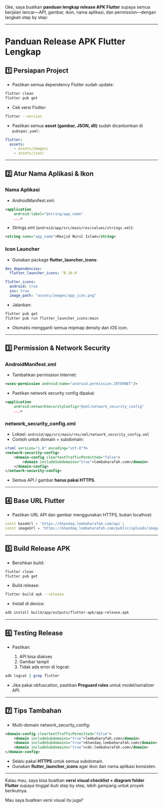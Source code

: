 Oke, saya buatkan **panduan lengkap release APK Flutter** supaya semua berjalan lancar—API, gambar, ikon, nama aplikasi, dan permission—dengan langkah step by step:

---

# **Panduan Release APK Flutter Lengkap**

## 1️⃣ Persiapan Project

* Pastikan semua dependency Flutter sudah update:

```bash
flutter clean
flutter pub get
```

* Cek versi Flutter:

```bash
flutter --version
```

* Pastikan semua **asset (gambar, JSON, dll)** sudah dicantumkan di `pubspec.yaml`:

```yaml
flutter:
  assets:
    - assets/images/
    - assets/json/
```

---

## 2️⃣ Atur Nama Aplikasi & Ikon

### Nama Aplikasi

* AndroidManifest.xml:

```xml
<application
    android:label="@string/app_name"
    ...>
```

* Strings.xml (`android/app/src/main/res/values/strings.xml`):

```xml
<string name="app_name">Masjid Nurul Islam</string>
```

### Icon Launcher

* Gunakan package **flutter\_launcher\_icons**:

```yaml
dev_dependencies:
  flutter_launcher_icons: ^0.10.0

flutter_icons:
  android: true
  ios: true
  image_path: "assets/images/app_icon.png"
```

* Jalankan:

```bash
flutter pub get
flutter pub run flutter_launcher_icons:main
```

* Otomatis mengganti semua mipmap density dan iOS icon.

---

## 3️⃣ Permission & Network Security

### AndroidManifest.xml

* Tambahkan permission internet:

```xml
<uses-permission android:name="android.permission.INTERNET"/>
```

* Pastikan network security config dipakai:

```xml
<application
    android:networkSecurityConfig="@xml/network_security_config"
    ...>
```

### network\_security\_config.xml

* Lokasi: `android/app/src/main/res/xml/network_security_config.xml`
* Contoh untuk domain + subdomain:

```xml
<?xml version="1.0" encoding="utf-8"?>
<network-security-config>
    <domain-config cleartextTrafficPermitted="false">
        <domain includeSubdomains="true">lembaharafah.com</domain>
    </domain-config>
</network-security-config>
```

* Semua API / gambar **harus pakai HTTPS**.

---

## 4️⃣ Base URL Flutter

* Pastikan URL API dan gambar menggunakan HTTPS, bukan localhost:

```dart
const baseUrl = 'https://khandaq.lembaharafah.com/api';
const imageUrl = 'https://khandaq.lembaharafah.com/public/uploads/images/kursus.png';
```

---

## 5️⃣ Build Release APK

* Bersihkan build:

```bash
flutter clean
flutter pub get
```

* Build release:

```bash
flutter build apk --release
```

* Install di device:

```bash
adb install build/app/outputs/flutter-apk/app-release.apk
```

---

## 6️⃣ Testing Release

* Pastikan:

  1. API bisa diakses
  2. Gambar tampil
  3. Tidak ada error di logcat:

```bash
adb logcat | grep flutter
```

* Jika pakai obfuscation, pastikan **Proguard rules** untuk model/serializer API.

---

## 7️⃣ Tips Tambahan

* Multi-domain network\_security\_config:

```xml
<domain-config cleartextTrafficPermitted="false">
    <domain includeSubdomains="true">lembaharafah.com</domain>
    <domain includeSubdomains="true">khandaq.lembaharafah.com</domain>
    <domain includeSubdomains="true">cdn.lembaharafah.com</domain>
</domain-config>
```

* Selalu pakai **HTTPS** untuk semua subdomain.
* Gunakan **flutter\_launcher\_icons** agar ikon dan nama aplikasi konsisten.

---

Kalau mau, saya bisa buatkan **versi visual checklist + diagram folder Flutter** supaya tinggal ikuti step by step, lebih gampang untuk proyek berikutnya.

Mau saya buatkan versi visual itu juga?
